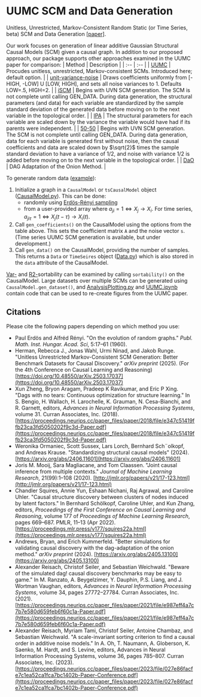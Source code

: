 # UUMC SCM and Data Generation
Unitless, Unrestricted, Markov-Consistent Random Static (or Time Series, beta) SCM and Data Generation [[paper]](https://doi.org/10.48550/arXiv.2503.17037).

Our work focuses on generation of linear additive Gaussian Structural Causal Models (SCM) given a causal graph. In addition to our proposed approach, our package supports other approaches examined in the UUMC paper for comparison:
| Method | Description |
| :-- | :-- |
| [UUMC](https://doi.org/10.48550/arXiv.2503.17037) | Procudes unitless, unrestricted, Markov-consistent SCMs. Introduced here; default option. |
| [unit-variance-noise](https://proceedings.neurips.cc/paper_files/paper/2018/file/e347c51419ffb23ca3fd5050202f9c3d-Paper.pdf) | Draws coefficients uniformly from [-HIGH, -LOW] U [LOW, HIGH], and sets all noise variances to 1. Defaults LOW=.5, HIGH=2. |
| [iSCM](https://arxiv.org/abs/2406.11601) | Begins with UVN SCM generation. The SCM is not complete until calling GEN_DATA. During data generation, the structural parameters (and data) for each variable are standardized by the sample standard deviation of the generated data before moving on to the next variable in the topological order. |
| [IPA](http://jmlr.org/papers/v21/17-123.html) | The structural parameters for each variable are scaled down by the variance the variable would have had if its parents were independent. |
| [50-50](https://proceedings.mlr.press/v177/squires22a.html) | Begins with UVN SCM generation. The SCM is not complete until calling GEN_DATA. During data generation, data for each variable is generated first without noise, then the causal coefficients and data are scaled down by $\sqrt{2}$ times the sample standard deviation to have a variance of 1/2, and noise with variance 1/2 is added before moving on to the next variable in the topological order. |
| [DaO](https://doi.org/10.48550/arXiv.2405.13100) | DAG Adaptation of the Onion Method. |
                  
To generate random data ([example](examples/example.ipynb)):
1. Initialize a graph in a `CausalModel` or `tsCausalModel` object ([CausalModel.py](UUMCdata/CausalModel.py)). This can be done:
   * randomly using [Erdös-Rényi sampling](https://www.degruyter.com/document/doi/10.1515/9781400841356.38/pdf?licenseType=restricted)
   * from a user-provided array where $a_{ji}=1 \Leftrightarrow X_j \rightarrow X_i$. For time series, $a_{ji\tau}=1 \Leftrightarrow X_j(t-\tau)\rightarrow X_i(t)$.
2. Call `gen_coefficients()` on the CausalModel using the options from the table above. This sets the coefficient matrix `A` and the noise vector `s`. (Time series UUMC SCM generation is available, but under development.)
3. Call `gen_data()` on the CausalModel, providing the number of samples. This returns a `Data` or `TimeSeires` object ([Data.py](UUMCdata/Data.py)) which is also stored in the `data` attribute of the CausalModel.

[Var-](https://doi.org/10.48550/arXiv.2102.13647) and [R2-](https://proceedings.neurips.cc/paper_files/paper/2023/file/027e86facfe7c1ea52ca1fca7bc1402b-Paper-Conference.pdf)sortability can be examined by calling `sortability()` on the CausalModel. Large datasets over multiple SCMs can be generated using `CausalModel.gen_dataset()`, and [AnalysisPlotting.py](examples/AnalysisPlotting.py) and [UUMC.ipynb](examples/UUMC.ipynb) contain code that can be used to re-create figures from the UUMC paper.

## Citations
Please cite the following papers depending on which method you use:
- Paul Erdös and Alfréd Rényi. "On the evolution of random graphs." *Publ. Math. Inst. Hungar. Acad. Sci*, 5:17–61 (1960).
- Herman, Rebecca J., Jonas Wahl, Urmi Ninad, and Jakob Runge. "Unitless Unrestricted Markov-Consistent SCM Generation: Better Benchmark Datasets for Causal Discovery." *arXiv preprint* (2025). (For the 4th Conference on Causal Learning and Reasoning) [https://doi.org/10.48550/arXiv.2503.17037](https://doi.org/10.48550/arXiv.2503.17037)
- Xun Zheng, Bryon Aragam, Pradeep K Ravikumar, and Eric P Xing. "Dags with no tears: Continuous optimization for structure learning." In S. Bengio, H. Wallach, H. Larochelle, K. Grauman, N. Cesa-Bianchi, and R. Garnett, editors, *Advances in Neural Information Processing Systems*, volume 31. Curran Associates, Inc. (2018). [https://proceedings.neurips.cc/paper_files/paper/2018/file/e347c51419ffb23ca3fd5050202f9c3d-Paper.pdf](https://proceedings.neurips.cc/paper_files/paper/2018/file/e347c51419ffb23ca3fd5050202f9c3d-Paper.pdf)
- Weronika Ormaniec, Scott Sussex, Lars Lorch, Bernhard Sch¨olkopf, and Andreas Krause. "Standardizing structural causal models" (2024). [https://arxiv.org/abs/2406.11601](https://arxiv.org/abs/2406.11601)
- Joris M. Mooij, Sara Magliacane, and Tom Claassen. "Joint causal inference from multiple contexts." *Journal of Machine Learning Research*, 21(99):1–108 (2020). [http://jmlr.org/papers/v21/17-123.html](http://jmlr.org/papers/v21/17-123.html)
- Chandler Squires, Annie Yun, Eshaan Nichani, Raj Agrawal, and Caroline Uhler. "Causal structure discovery between clusters of nodes induced by latent factors." In Bernhard Schölkopf, Caroline Uhler, and Kun Zhang, editors, *Proceedings of the First Conference on Causal Learning and Reasoning*, volume 177 of *Proceedings of Machine Learning Research*, pages 669–687. PMLR, 11–13 (Apr 2022). [https://proceedings.mlr.press/v177/squires22a.html](https://proceedings.mlr.press/v177/squires22a.html)
- Andrews, Bryan, and Erich Kummerfeld. "Better simulations for validating causal discovery with the dag-adaptation of the onion method." *arXiv preprint* (2024). [https://arxiv.org/abs/2405.13100](https://arxiv.org/abs/2405.13100)
- Alexander Reisach, Christof Seiler, and Sebastian Weichwald. "Beware of the simulated dag! causal discovery benchmarks may be easy to game." In M. Ranzato, A. Beygelzimer, Y. Dauphin, P.S. Liang, and J. Wortman Vaughan, editors, *Advances in Neural Information Processing Systems*, volume 34, pages 27772–27784. Curran Associates, Inc. (2021). [https://proceedings.neurips.cc/paper_files/paper/2021/file/e987eff4a7c7b7e580d659feb6f60c1a-Paper.pdf](https://proceedings.neurips.cc/paper_files/paper/2021/file/e987eff4a7c7b7e580d659feb6f60c1a-Paper.pdf)
- Alexander Reisach, Myriam Tami, Christof Seiler, Antoine Chambaz, and Sebastian Weichwald. "A scale-invariant sorting criterion to find a causal order in additive noise models." In A. Oh, T. Naumann, A. Globerson, K. Saenko, M. Hardt, and S. Levine, editors, Advances in Neural Information Processing Systems, volume 36, pages 785–807. Curran Associates, Inc. (2023). [https://proceedings.neurips.cc/paper_files/paper/2023/file/027e86facfe7c1ea52ca1fca7bc1402b-Paper-Conference.pdf](https://proceedings.neurips.cc/paper_files/paper/2023/file/027e86facfe7c1ea52ca1fca7bc1402b-Paper-Conference.pdf)